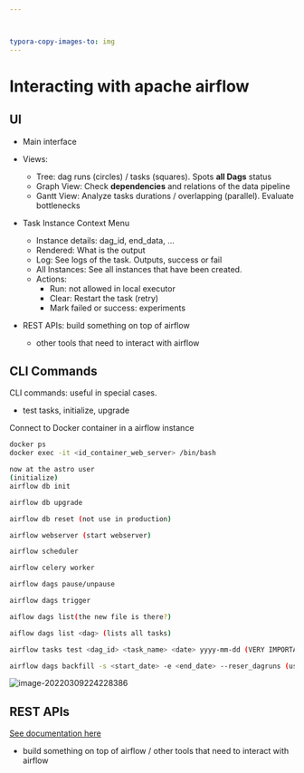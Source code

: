 ```yaml
---



typora-copy-images-to: img
---
```




# Interacting with apache airflow


## UI 

- Main interface
- Views: 
  - Tree: dag runs (circles) / tasks (squares). Spots **all Dags** status
  - Graph View: Check **dependencies** and relations of the data pipeline
  - Gantt View: Analyze tasks durations / overlapping (parallel). Evaluate bottlenecks
- Task Instance Context Menu
  - Instance details: dag_id, end_data, ...
  - Rendered: What is the output
  - Log: See logs of the task. Outputs, success or fail
  - All Instances: See all instances that have been created. 
  - Actions: 
    - Run: not allowed in local executor
    - Clear: Restart the task (retry)
    - Mark failed or success: experiments

  
  
- REST APIs: build something on top of airflow
  - other tools that need to interact with airflow

## CLI Commands

CLI commands: useful in special cases.

- test tasks, initialize, upgrade



Connect to Docker container in a airflow instance

```bash
docker ps
docker exec -it <id_container_web_server> /bin/bash

now at the astro user
(initialize)
airflow db init 

airflow db upgrade

airflow db reset (not use in production)

airflow webserver (start webserver)

airflow scheduler

airflow celery worker

airflow dags pause/unpause

airflow dags trigger

aiflow dags list(the new file is there?)

aiflow dags list <dag> (lists all tasks)

airflow tasks test <dag_id> <task_name> <date> yyyy-mm-dd (VERY IMPORTANT, ALWAYS USE)

airflow dags backfill -s <start_date> -e <end_date> --reser_dagruns (useful to rerun past dag runs)

```



![image-20220309224228386](E:\Dropbox\Profissional\formacao\data_engineer\airflow\img\image-20220309224228386.png)

## REST APIs

[See documentation here](https://airflow.apache.org/docs/apache-airflow/stable/stable-rest-api-ref.html)

- build something on top of airflow / other tools that need to interact with airflow

